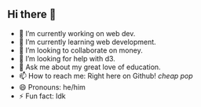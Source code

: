 ## Hi there 👋

- 🔭 I’m currently working on web dev.
- 🌱 I’m currently learning web development.
- 👯 I’m looking to collaborate on money.
- 🤔 I’m looking for help with d3.
- 💬 Ask me about my great love of education.
- 📫 How to reach me: Right here on Github! *cheap pop*
- 😄 Pronouns: he/him
- ⚡ Fun fact: Idk
